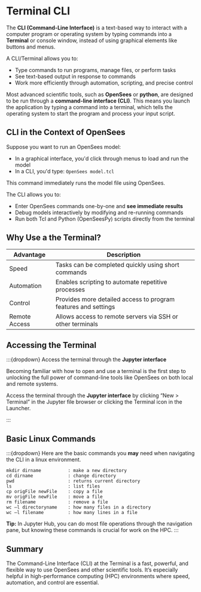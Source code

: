 # Terminal CLI

The **CLI (Command-Line Interface)** is a text-based way to interact with a computer program or operating system by typing commands into a **Terminal** or console window, instead of using graphical elements like buttons and menus. 

A CLI/Terminal  allows you to:

- Type commands to run programs, manage files, or perform tasks  
- See text-based output in response to commands  
- Work more efficiently through automation, scripting, and precise control


Most advanced scientific tools, such as **OpenSees** or **python**, are designed to be run through a **command-line interface (CLI)**. This means you launch the application by typing a command into a terminal, which tells the operating system to start the program and process your input script.

## CLI in the Context of OpenSees

Suppose you want to run an OpenSees model:
- In a graphical interface, you'd click through menus to load and run the model  
- In a CLI, you'd type: `OpenSees model.tcl`

This command immediately runs the model file using OpenSees.

The CLI allows you to:

- Enter OpenSees commands one-by-one and **see immediate results**
- Debug models interactively by modifying and re-running commands  
- Run both Tcl and Python (OpenSeesPy) scripts directly from the terminal


## Why Use a the Terminal?

| Advantage     | Description                                                               |
|--------------|---------------------------------------------------------------------------|
| Speed         | Tasks can be completed quickly using short commands                       |
| Automation    | Enables scripting to automate repetitive processes                        |
| Control       | Provides more detailed access to program features and settings            |
| Remote Access | Allows access to remote servers via SSH or other terminals                |

## Accessing the Terminal
:::{dropdown} Access the terminal through the **Jupyter interface**

Becoming familiar with how to open and use a terminal is the first step to unlocking the full power of command-line tools like OpenSees on both local and remote systems.

Access the terminal through the **Jupyter interface** by clicking “New > Terminal” in the Jupyter file browser or clicking the Terminal icon in the Launcher.

<div id="slideShow">
<script>
    addSlides("slideShow","../_static/TerminalRun/Slide","JPG",1,4)
</script>
:::


## Basic Linux Commands

:::{dropdown} Here are the basic commands you **may** need when navigating the CLI in a linux environment.

```
mkdir dirname          : make a new directory
cd dirname             : change directory
pwd                    : returns current directory
ls                     : list files 
cp origFile newFile    : copy a file
mv origFile newFile    : move a file
rm filename            : remove a file
wc –l directoryname    : how many files in a directory 
wc –l filename         : how many lines in a file 
```

**Tip:** In Jupyter Hub, you can do most file operations through the navigation pane, but knowing these commands is crucial for work on the HPC.
:::
## Summary

The Command-Line Interface (CLI) at the Terminal is a fast, powerful, and flexible way to use OpenSees and other scientific tools. It’s especially helpful in high-performance computing (HPC) environments where speed, automation, and control are essential.


